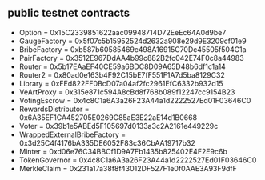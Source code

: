 ## public testnet contracts

- Option = 0x15C2339851622aac09948714D72EeEc64A0d9be7
- GaugeFactory = 0x5f07c5b15952524d2632a908e29d9E3209cf01e9
- BribeFactory = 0xb587b60585469c498A16915C70Dc45505f504C1a
- PairFactory = 0x3512E967DdAA4b99c882B2fc042E74F0c8a44983
- Router = 0x5b17EAaEF40CE59a6BDC8D09A65D48b6df1c1a14
- Router2 = 0x80ad0e163b4F92C15bE7fF551F1A7d5ba8129C32
- Library = 0xFEd822FF0BcD07a04af2fc2961EfC6332b932d15
- VeArtProxy = 0x315e871c594A8cBd8f768b089f12247cc9154B23
- VotingEscrow = 0x4c8C1a6A3a26F23A44a1d2222527Ed01F03646C0
- RewardsDistributor = 0x6A35EF1CA452705E0269C85aE3E22aE14d1B0668
- Voter = 0x39b1e5ABEd5F105697d0133a3c2A2161e449229c
- WrappedExternalBribeFactory = 0x3d25C4f4176bA335DE6052F83c36CbAA19717b32
- Minter = 0xd06e76C34BBCf1D9A7Fb1435b825402E4F2E9c6b
- TokenGovernor = 0x4c8C1a6A3a26F23A44a1d2222527Ed01F03646C0
- MerkleClaim = 0x231a17a38f8f43012DF527F1e0f0AAE3A93F9dfF
